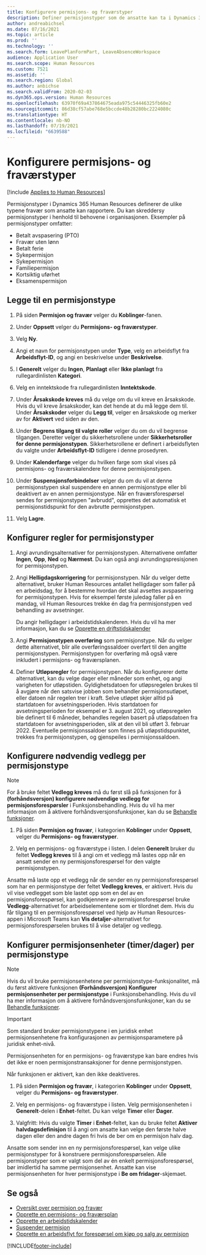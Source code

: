 ```yaml
---
title: Konfigurere permisjons- og fraværstyper
description: Definer permisjonstyper som de ansatte kan ta i Dynamics 365 Human Resources.
author: andreabichsel
ms.date: 07/16/2021
ms.topic: article
ms.prod: ''
ms.technology: ''
ms.search.form: LeavePlanFormPart, LeaveAbsenceWorkspace
audience: Application User
ms.search.scope: Human Resources
ms.custom: 7521
ms.assetid: ''
ms.search.region: Global
ms.author: anbichse
ms.search.validFrom: 2020-02-03
ms.dyn365.ops.version: Human Resources
ms.openlocfilehash: 63970f69a437864675eada975c54446325fb60e2
ms.sourcegitcommit: 86d38cf57abe768e5bccde48b28280bc2224080c
ms.translationtype: HT
ms.contentlocale: nb-NO
ms.lasthandoff: 07/19/2021
ms.locfileid: "6639588"
---
```

# <a name="configure-leave-and-absence-types"></a>Konfigurere permisjons- og fraværstyper

[!include [Applies to Human Resources](../includes/applies-to-hr.md)]

Permisjonstyper i Dynamics 365 Human Resources definerer de ulike typene fravær som ansatte kan rapportere. Du kan skreddersy permisjonstyper i henhold til behovene i organisasjonen. Eksempler på permisjonstyper omfatter:

- Betalt avspasering (PTO)
- Fravær uten lønn
- Betalt ferie
- Sykepermisjon
- Sykepermisjon
- Familiepermisjon
- Kortsiktig uførhet
- Eksamenspermisjon

## <a name="add-a-leave-type"></a>Legge til en permisjonstype

1. På siden **Permisjon og fravær** velger du **Koblinger**-fanen.

2. Under **Oppsett** velger du **Permisjons- og fraværstyper**.

3. Velg **Ny**.

4. Angi et navn for permisjonstypen under **Type**, velg en arbeidsflyt fra **Arbeidsflyt-ID**, og angi en beskrivelse under **Beskrivelse**.

5. I **Generelt** velger du **Ingen**, **Planlagt** eller **Ikke planlagt** fra rullegardinlisten **Kategori**.

6. Velg en inntektskode fra rullegardinlisten **Inntektskode**.

7. Under **Årsakskode kreves** må du velge om du vil kreve en årsakskode. Hvis du vil kreve årsakskoder, kan det hende at du må legge dem til. Under **Årsakskoder** velger du **Legg til**, velger en årsakskode og merker av for **Aktivert** ved siden av den.

8. Under **Begrens tilgang til valgte roller** velger du om du vil begrense tilgangen. Deretter velger du sikkerhetsrollene under **Sikkerhetsroller for denne permisjonstypen**. Sikkerhetsrollene er definert i arbeidsflyten du valgte under **Arbeidsflyt-ID** tidligere i denne prosedyren.

9. Under **Kalenderfarge** velger du hvilken farge som skal vises på permisjons- og fraværskalendere for denne permisjonstypen. 

10. Under **Suspensjonsforbindelser** velger du om du vil at denne permisjonstypen skal suspendere en annen permisjonstype eller bli deaktivert av en annen permisjonstype. Når en fraværsforespørsel sendes for permisjonstypen "avbrudd", opprettes det automatisk et permisjonstidspunkt for den avbrutte permisjonstypen. 

10. Velg **Lagre**.

## <a name="configure-leave-type-rules"></a>Konfigurer regler for permisjonstyper

1. Angi avrundingsalternativer for permisjonstypen. Alternativene omfatter **Ingen**, **Opp**, **Ned** og **Nærmest**. Du kan også angi avrundingspresisjonen for permisjonstypen.

2. Angi **Helligdagskorrigering** for permisjonstypen. Når du velger dette alternativet, bruker Human Resources antallet helligdager som faller på en arbeidsdag, for å bestemme hvordan det skal avsettes avspasering for permisjonstypen. Hvis for eksempel første juledag faller på en mandag, vil Human Resources trekke én dag fra permisjonstypen ved behandling av avsetninger.

   Du angir helligdager i arbeidstidskalenderen. Hvis du vil ha mer informasjon, kan du se [Opprette en driftstidskalender](hr-leave-and-absence-working-time-calendar.md)
   
 3. Angi **Permisjonstypen overføring** som permisjonstype. Når du velger dette alternativet, blir alle overføringssaldoer overført til den angitte permisjonstypen. Permisjonstypen for overføring må også være inkludert i permisjons- og fraværsplanen. 
 
4. Definer **Utløpsregler** for permisjonstypen. Når du konfigurerer dette alternativet, kan du velge dager eller måneder som enhet, og angi varigheten for utløpstiden. Gyldighetsdatoen for utløpsregelen brukes til å avgjøre når den satsvise jobben som behandler permisjonsutløpet, eller datoen når regelen trer i kraft. Selve utløpet skjer alltid på startdatoen for avsetningsperioden. Hvis startdatoen for avsetningsperioden for eksempel er 3. august 2021, og utløpsregelen ble definert til 6 måneder, behandles regelen basert på utløpsdatoen fra startdatoen for avsetningsperioden, slik at den vil bli utført 3. februar 2022. Eventuelle permisjonssaldoer som finnes på utløpstidspunktet, trekkes fra permisjonstypen, og gjenspeiles i permisjonssaldoen.
 
## <a name="configure-the-required-attachment-per-leave-type"></a>Konfigurere nødvendig vedlegg per permisjonstype

> [!NOTE]
> For å bruke feltet **Vedlegg kreves** må du først slå på funksjonen for å **(forhåndsversjon) konfigurere nødvendige vedlegg for permisjonsforespørsler** i Funksjonsbehandling. Hvis du vil ha mer informasjon om å aktivere forhåndsversjonsfunksjoner, kan du se [Behandle funksjoner](hr-admin-manage-features.md).

1. På siden **Permisjon og fravær**, i kategorien **Koblinger** under **Oppsett**, velger du **Permisjons- og fraværstyper**.

2. Velg en permisjons- og fraværstype i listen. I delen **Generelt** bruker du feltet **Vedlegg kreves** til å angi om et vedlegg må lastes opp når en ansatt sender en ny permisjonsforespørsel for den valgte permisjonstypen. 

Ansatte må laste opp et vedlegg når de sender en ny permisjonsforespørsel som har en permisjonstype der feltet **Vedlegg kreves**, er aktivert. Hvis du vil vise vedlegget som ble lastet opp som en del av en permisjonsforespørsel, kan godkjennere av permisjonsforespørsel bruke **Vedlegg**-alternativet for arbeidselementene som er tilordnet dem. Hvis du får tilgang til en permisjonsforespørsel ved hjelp av Human Resources-appen i Microsoft Teams kan **Vis detaljer**-alternativet for permisjonsforespørselen brukes til å vise detaljer og vedlegg.

## <a name="configure-leave-units-hoursdays-per-leave-type"></a>Konfigurer permisjonsenheter (timer/dager) per permisjonstype

> [!NOTE]
> Hvis du vil bruke permisjonsenhetene per permisjonstype-funksjonalitet, må du først aktivere funksjonen **(Forhåndsversjon) Konfigurer permisjonsenheter per permisjonstype** i Funksjonsbehandling. Hvis du vil ha mer informasjon om å aktivere forhåndsversjonsfunksjoner, kan du se [Behandle funksjoner](hr-admin-manage-features.md).

> [!IMPORTANT]
> Som standard bruker permisjonstypene i en juridisk enhet permisjonsenhetene fra konfigurasjonen av permisjonsparametere på juridisk enhet-nivå.
> 
> Permisjonsenheten for en permisjons- og fraværstype kan bare endres hvis det ikke er noen permisjonstransaksjoner for denne permisjonstypen.
> 
> Når funksjonen er aktivert, kan den ikke deaktiveres.

1. På siden **Permisjon og fravær**, i kategorien **Koblinger** under **Oppsett**, velger du **Permisjons- og fraværstyper**.

2. Velg en permisjons- og fraværstype i listen. Velg permisjonsenheten i **Generelt**-delen i **Enhet**-feltet. Du kan velge **Timer** eller **Dager**.

3. Valgfritt: Hvis du valgte **Timer** i **Enhet**-feltet, kan du bruke feltet **Aktiver halvdagsdefinisjon** til å angi om ansatte kan velge den første halve dagen eller den andre dagen fri hvis de ber om en permisjon halv dag.

Ansatte som sender inn en ny permisjonsforespørsel, kan velge ulike permisjonstyper for å konstruere permisjonsforespørselen. Alle permisjonstyper som er valgt som del av én enkelt permisjonsforespørsel, bør imidlertid ha samme permisjonsenhet. Ansatte kan vise permisjonsenheten for hver permisjonstype i **Be om fridager**-skjemaet.

## <a name="see-also"></a>Se også

- [Oversikt over permisjon og fravær](hr-leave-and-absence-overview.md)
- [Opprette en permisjons- og fraværsplan](hr-leave-and-absence-plans.md)
- [Opprette en arbeidstidskalender](hr-leave-and-absence-working-time-calendar.md)
- [Suspender permisjon](hr-leave-and-absence-suspend-leave.md)
- [Opprette en arbeidsflyt for forespørsel om kjøp og salg av permisjon](hr-leave-and-absence-buy-sell-workflow.md)



[!INCLUDE[footer-include](../includes/footer-banner.md)]

